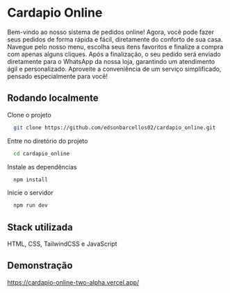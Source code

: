 
# Cardapio Online

Bem-vindo ao nosso sistema de pedidos online! Agora, você pode fazer seus pedidos de forma rápida e fácil, diretamente do conforto de sua casa. Navegue pelo nosso menu, escolha seus itens favoritos e finalize a compra com apenas alguns cliques. Após a finalização, o seu pedido será enviado diretamente para o WhatsApp da nossa loja, garantindo um atendimento ágil e personalizado. Aproveite a conveniência de um serviço simplificado, pensado especialmente para você!


## Rodando localmente

Clone o projeto

```bash
  git clone https://github.com/edsonbarcellos02/cardapio_online.git
```

Entre no diretório do projeto

```bash
  cd cardapio_online
```

Instale as dependências

```bash
  npm install
```

Inicie o servidor

```bash
  npm run dev
```


## Stack utilizada

 HTML, CSS, TailwindCSS e JavaScript



## Demonstração

https://cardapio-online-two-alpha.vercel.app/

